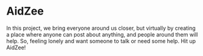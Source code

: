 # AidZee
In this project, we bring everyone around us closer, but virtually by creating a place where anyone can post about anything, and people around them will help. So, feeling lonely and want someone to talk or need some help. Hit up AidZee! 
